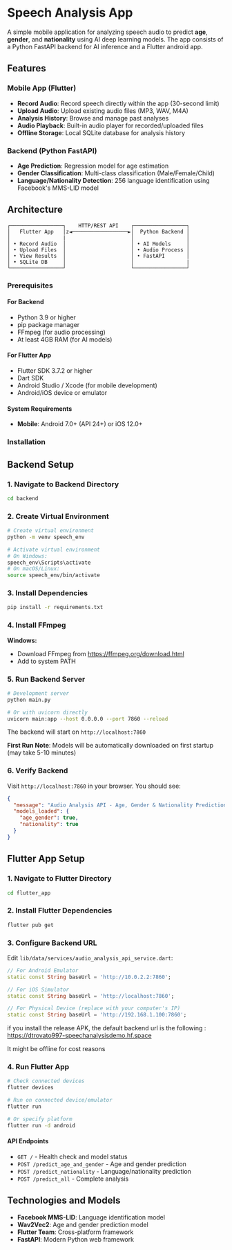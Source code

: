 # Speech Analysis App

A simple mobile application for analyzing speech audio to predict **age**, **gender**, and **nationality** using AI deep learning models. The app consists of a Python FastAPI backend for AI inference and a Flutter android app.

## Features

### Mobile App (Flutter)
- **Record Audio**: Record speech directly within the app (30-second limit)
- **Upload Audio**: Upload existing audio files (MP3, WAV, M4A)
- **Analysis History**: Browse and manage past analyses
- **Audio Playback**: Built-in audio player for recorded/uploaded files
- **Offline Storage**: Local SQLite database for analysis history

### Backend (Python FastAPI)
- **Age Prediction**: Regression model for age estimation
- **Gender Classification**: Multi-class classification (Male/Female/Child)
- **Language/Nationality Detection**: 256 language identification using Facebook's MMS-LID model

##  Architecture

```
┌─────────────────┐    HTTP/REST API    ┌─────────────────┐
│   Flutter App   │z◄──────────────────►│  Python Backend │
│                 |                     │                 │
│ • Record Audio  │                     │ • AI Models     │
│ • Upload Files  │                     │ • Audio Process │
│ • View Results  │                     │ • FastAPI       │
│ • SQLite DB     │                     │                 |
└─────────────────┘                     └─────────────────┘
```


### Prerequisites

#### For Backend
- Python 3.9 or higher
- pip package manager
- FFmpeg (for audio processing)
- At least 4GB RAM (for AI models)

#### For Flutter App
- Flutter SDK 3.7.2 or higher
- Dart SDK
- Android Studio / Xcode (for mobile development)
- Android/iOS device or emulator

#### System Requirements
- **Mobile**: Android 7.0+ (API 24+) or iOS 12.0+

### Installation

## Backend Setup

### 1. Navigate to Backend Directory
```bash
cd backend
```

### 2. Create Virtual Environment
```bash
# Create virtual environment
python -m venv speech_env

# Activate virtual environment
# On Windows:
speech_env\Scripts\activate
# On macOS/Linux:
source speech_env/bin/activate
```

### 3. Install Dependencies
```bash
pip install -r requirements.txt
```

### 4. Install FFmpeg
**Windows:**
- Download FFmpeg from https://ffmpeg.org/download.html
- Add to system PATH


### 5. Run Backend Server
```bash
# Development server
python main.py

# Or with uvicorn directly
uvicorn main:app --host 0.0.0.0 --port 7860 --reload
```

The backend will start on `http://localhost:7860`

**First Run Note**: Models will be automatically downloaded on first startup (may take 5-10 minutes)

### 6. Verify Backend
Visit `http://localhost:7860` in your browser. You should see:
```json
{
  "message": "Audio Analysis API - Age, Gender & Nationality Prediction",
  "models_loaded": {
    "age_gender": true,
    "nationality": true
  }
}
```

## Flutter App Setup

### 1. Navigate to Flutter Directory
```bash
cd flutter_app
```

### 2. Install Flutter Dependencies
```bash
flutter pub get
```

### 3. Configure Backend URL
Edit `lib/data/services/audio_analysis_api_service.dart`:

```dart
// For Android Emulator
static const String baseUrl = 'http://10.0.2.2:7860';

// For iOS Simulator  
static const String baseUrl = 'http://localhost:7860';

// For Physical Device (replace with your computer's IP)
static const String baseUrl = 'http://192.168.1.100:7860';
```

if you install the release APK, the default backend url is the following : https://dtrovato997-speechanalysisdemo.hf.space

It might be offline for cost reasons

### 4. Run Flutter App
```bash
# Check connected devices
flutter devices

# Run on connected device/emulator
flutter run

# Or specify platform
flutter run -d android
```

#### API Endpoints
- `GET /` - Health check and model status
- `POST /predict_age_and_gender` - Age and gender prediction
- `POST /predict_nationality` - Language/nationality prediction  
- `POST /predict_all` - Complete analysis

## Technologies and Models

- **Facebook MMS-LID**: Language identification model
- **Wav2Vec2**: Age and gender prediction model  
- **Flutter Team**: Cross-platform framework
- **FastAPI**: Modern Python web framework
